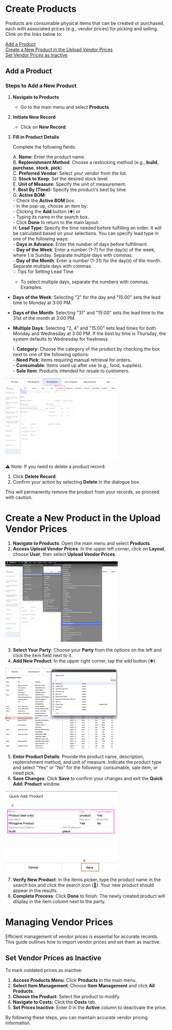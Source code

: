 # Create Products

Products are consumable physical items that can be created or purchased, each with associated prices (e.g., vendor prices) for picking and selling. Clink on the links below to: 

[Add a Product](add-a-product) <br>
[Create a New Product in the Upload Vendor Prices](create-a-new-product-in-the-upload-vendor-services) <br>
[Set Vendor Prices as Inactive](set-vendor-prices-as-inactive) <br>
## Add a Product

### Steps to Add a New Product

1. **Navigate to Products**
    
    - Go to the main menu and select **Products**.
2. **Initiate New Record**
    
    - Click on **New Record**.
3. **Fill in Product Details**
    
    Complete the following fields:

    A.  **Name**: Enter the product name. <br>
    B. **Replenishment Method**: Choose a restocking method (e.g., **build**, **purchase**, **stock**, **pick**). <br>
    C.  **Preferred Vendor**: Select your vendor from the list. <br>
    D. **Stock to Keep**: Set the desired stock level. <br>
    E. **Unit of Measure**: Specify the unit of measurement. <br>
    F. **Best By (Time):** Specify the product's best by time. <br>
    G. **Active BOM**: <br>
        - Check the **Active BOM** box. <br>
        - In the pop-up, choose an item by: <br> 
            - Clicking the **Add** button (✚) or <br>
            - Typing its name in the search box. <br>
        - Click **Done** to return to the main layout. <br>
    H. **Lead Type**: Specify the time needed before fulfilling an order. It will be calculated based on your selections. You can specify lead type in one of the following ways: <br> 
        - **Days in Advance**: Enter the number of days before fulfillment. <br>
        - **Day of the Week**: Enter a number (1-7) for the day(s) of the week, where 1 is Sunday. Separate multiple days with commas. <br>
        - **Day of the Month**: Enter a number (1-31) for the day(s) of the month. Separate multiple days with commas. <br>
	💡 Tips for Setting Lead Time <br>
	- To select multiple days, separate the numbers with commas. <br>
	Examples: 
- **Days of the Week**: Selecting "2" for the day and "15:00" sets the lead time to Monday at 3:00 PM. <br>
- **Days of the Month**: Selecting "31" and "15:00" sets the lead time to the 31st of the month at 3:00 PM. <br>
- **Multiple Days**: Selecting “2, 4” and "15:00" sets lead times for both Monday and Wednesday at 3:00 PM. If the best by time is Thursday, the system defaults to Wednesday for freshness. <br>

	I. **Category**: Choose the category of the product by checking the box next to one of the following options: <br>
		- **Need Pick**: Items requiring manual retrieval for orders. <br>
		- **Consumable**: Items used up after use (e.g., food, supplies). <br>
		- **Sale Item**: Products intended for resale to customers. <br>

<img src="https://github.com/Fx-Professional-Services/HorizonDocs/blob/staging/Horizon%20User%20Guide/00%20Assets/56_create_products.png" width="350" height="250">

⚠️ Note: If you need to delete a product record: <br>

1. Click **Delete Record**. <br>
2. Confirm your action by selecting **Delete** in the dialogue box. <br>

This will permanently remove the product from your records, so proceed with caution.
# Create a New Product in the Upload Vendor Prices

1. **Navigate to Products**: Open the main menu and select **Products**.
2. **Access Upload Vendor Prices**: In the upper left corner, click on **Layout**, choose **User**, then select **Upload Vendor Prices**.

<img src="https://github.com/Fx-Professional-Services/HorizonDocs/blob/staging/Horizon%20User%20Guide/00%20Assets/57_upload_vendor_prices.png" width="350" height="250">

3. **Select Your Party**: Choose your **Party** from the options on the left and click the item field next to it.
4. **Add New Product**: In the upper right corner, tap the add button (✚).

<img src="https://github.com/Fx-Professional-Services/HorizonDocs/blob/staging/Horizon%20User%20Guide/00%20Assets/58_add_product_upload_vendor_prices.png" width="350" height="250">

5. **Enter Product Details**: Provide the product name, description, replenishment method, and unit of measure. Indicate the product type and select "Yes" or "No" for the following: consumable, sale item, or need pick.
6. **Save Changes**: Click **Save** to confirm your changes and exit the **Quick Add: Product** window.

<img src="https://github.com/Fx-Professional-Services/HorizonDocs/blob/staging/Horizon%20User%20Guide/00%20Assets/59_quick_add_products.png" width="350" height="250">

7. **Verify New Product**: In the items picker, type the product name in the search box and click the search icon (🔎). Your new product should appear in the results.
8. **Complete Process**: Click **Done** to finish. The newly created product will display in the item column next to the party.


# **Managing Vendor Prices**

Efficient management of vendor prices is essential for accurate records. This guide outlines how to import vendor prices and set them as inactive.

















## Set Vendor Prices as Inactive

To mark outdated prices as inactive:

1. **Access Products Menu**: Click **Products** in the main menu.
2. **Select Item Management**: Choose **Item Management** and click **All Products**.
3. **Choose the Product**: Select the product to modify.
4. **Navigate to Costs**: Click the **Costs** tab.
5. **Set Prices Inactive**: Enter 0 in the **Active** column to deactivate the price.

By following these steps, you can maintain accurate vendor pricing information.



